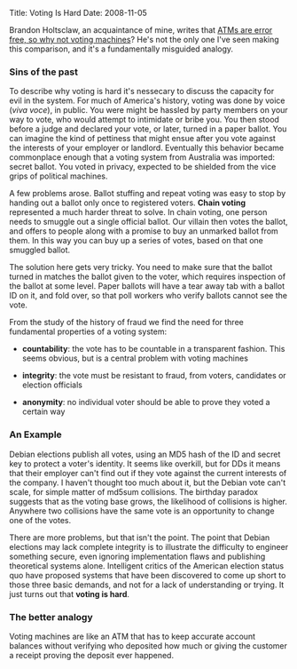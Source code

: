 Title: Voting Is Hard
Date: 2008-11-05

Brandon Holtsclaw, an acquaintance of mine, writes that [ATMs are error free,
so why not voting machines][1]? He's not the only one I've seen making this
comparison, and it's a fundamentally misguided analogy.

### Sins of the past

To describe why voting is hard it's nessecary to discuss the capacity for evil
in the system. For much of America's history, voting was done by voice (_viva
voce_), in public. You were might be hassled by party members on your way to
vote, who would attempt to intimidate or bribe you. You then stood before a
judge and declared your vote, or later, turned in a paper ballot. You can
imagine the kind of pettiness that might ensue after you vote against the
interests of your employer or landlord. Eventually this behavior became
commonplace enough that a voting system from Australia was imported: secret
ballot. You voted in privacy, expected to be shielded from the vice grips of
political machines.

A few problems arose. Ballot stuffing and repeat voting was easy to stop by
handing out a ballot only once to registered voters. **Chain voting**
represented a much harder threat to solve. In chain voting, one person needs
to smuggle out a single official ballot. Our villain then votes the ballot,
and offers to people along with a promise to buy an unmarked ballot from them.
In this way you can buy up a series of votes, based on that one smuggled
ballot.

The solution here gets very tricky. You need to make sure that the ballot
turned in matches the ballot given to the voter, which requires inspection of
the ballot at some level. Paper ballots will have a tear away tab with a
ballot ID on it, and fold over, so that poll workers who verify ballots cannot
see the vote.

From the study of the history of fraud we find the need for three fundamental
properties of a voting system:

  * **countability**: the vote has to be countable in a transparent fashion.
This seems obvious, but is a central problem with voting machines

  * **integrity**: the vote must be resistant to fraud, from voters,
candidates or election officials

  * **anonymity**: no individual voter should be able to prove they voted a
certain way

### An Example

Debian elections publish all votes, using an MD5 hash of the ID and secret key
to protect a voter's identity. It seems like overkill, but for DDs it means
that their employer can't find out if they vote against the current interests
of the company. I haven't thought too much about it, but the Debian vote can't
scale, for simple matter of md5sum collisions. The birthday paradox suggests
that as the voting base grows, the likelihood of collisions is higher.
Anywhere two collisions have the same vote is an opportunity to change one of
the votes.

There are more problems, but that isn't the point. The point that Debian
elections may lack complete integrity is to illustrate the difficulty to
engineer something secure, even ignoring implementation flaws and publishing
theoretical systems alone. Intelligent critics of the American election status
quo have proposed systems that have been discovered to come up short to those
three basic demands, and not for a lack of understanding or trying. It just
turns out that **voting is hard**.

### The better analogy

Voting machines are like an ATM that has to keep accurate account balances
without verifying who deposited how much or giving the customer a receipt
proving the deposit ever happened.

   [1]: https://www.imbrandon.com/2008.11.03/ive-never-been-shorted.html

